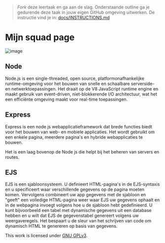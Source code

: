 > _Fork_ deze leertaak en ga aan de slag. Onderstaande outline ga je gedurende deze taak in jouw eigen GitHub omgeving uitwerken. De instructie vind je in: [docs/INSTRUCTIONS.md](docs/INSTRUCTIONS.md)

# Mijn squad page
![image](https://user-images.githubusercontent.com/112856021/224702608-3677773d-bbe1-4740-bfaa-8e4a11cf9f53.png)

 ## Node
Node.js is een single-threaded, open source, platformonafhankelijke runtime-omgeving voor het bouwen van snelle en schaalbare serverside- en netwerktoepassingen. Het draait op de V8 JavaScript runtime engine en maakt gebruik van event-driven, niet-blokkerende I/O architectuur, wat het een efficiënte omgeving maakt voor real-time toepassingen.
 
 ## Express
Express is een node js webapplicatieframework dat brede functies biedt voor het bouwen van web- en mobiele applicaties. Het wordt gebruikt om een ​​enkele pagina, meerdere pagina's en hybride webapplicaties te bouwen.

Het is een laag bovenop de Node js die helpt bij het beheren van servers en routes.

 ## EJS
EJS is een sjabloonsysteem. U definieert HTML-pagina's in de EJS-syntaxis en u specificeert waar verschillende gegevens op de pagina moeten komen. Vervolgens combineert uw app gegevens met de sjabloon en "geeft" een volledige HTML-pagina weer waar EJS uw gegevens ophaalt en in de webpagina invoegt volgens hoe u de sjabloon hebt gedefinieerd. U kunt bijvoorbeeld een tabel met dynamische gegevens uit een database hebben en u wilt dat EJS de gegevenstabel genereert volgens uw weergaveregels. Het bespaart u de sleur van het schrijven van code om dynamisch HTML te genereren op basis van gegevens.


This work is licensed under [GNU GPLv3](./LICENSE).
